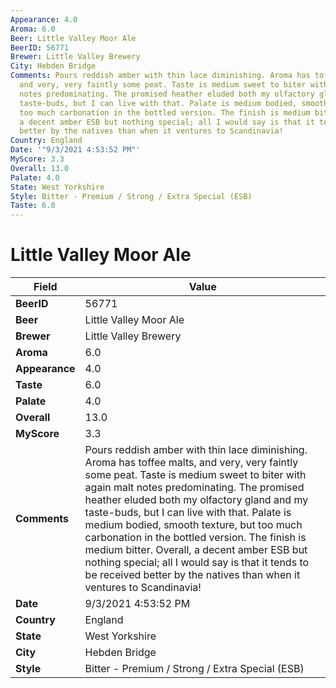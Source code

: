 ```yaml
---
Appearance: 4.0
Aroma: 6.0
Beer: Little Valley Moor Ale
BeerID: 56771
Brewer: Little Valley Brewery
City: Hebden Bridge
Comments: Pours reddish amber with thin lace diminishing. Aroma has toffee malts,
  and very, very faintly some peat. Taste is medium sweet to biter with again malt
  notes predominating. The promised heather eluded both my olfactory gland and my
  taste-buds, but I can live with that. Palate is medium bodied, smooth texture, but
  too much carbonation in the bottled version. The finish is medium bitter. Overall,
  a decent amber ESB but nothing special; all I would say is that it tends to be received
  better by the natives than when it ventures to Scandinavia!
Country: England
Date: '"9/3/2021 4:53:52 PM"'
MyScore: 3.3
Overall: 13.0
Palate: 4.0
State: West Yorkshire
Style: Bitter - Premium / Strong / Extra Special (ESB)
Taste: 6.0
---
```


# Little Valley Moor Ale

| Field         | Value |
|---------------|-------|
| **BeerID** | 56771 |
| **Beer** | Little Valley Moor Ale |
| **Brewer** | Little Valley Brewery |
| **Aroma** | 6.0 |
| **Appearance** | 4.0 |
| **Taste** | 6.0 |
| **Palate** | 4.0 |
| **Overall** | 13.0 |
| **MyScore** | 3.3 |
| **Comments** | Pours reddish amber with thin lace diminishing. Aroma has toffee malts, and very, very faintly some peat. Taste is medium sweet to biter with again malt notes predominating. The promised heather eluded both my olfactory gland and my taste-buds, but I can live with that. Palate is medium bodied, smooth texture, but too much carbonation in the bottled version. The finish is medium bitter. Overall, a decent amber ESB but nothing special; all I would say is that it tends to be received better by the natives than when it ventures to Scandinavia! |
| **Date** | 9/3/2021 4:53:52 PM |
| **Country** | England |
| **State** | West Yorkshire |
| **City** | Hebden Bridge |
| **Style** | Bitter - Premium / Strong / Extra Special (ESB) |
